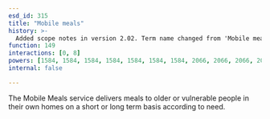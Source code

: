 ```yaml
---
esd_id: 315
title: "Mobile meals"
history: >-
  Added scope notes in version 2.02. Term name changed from 'Mobile meals (meals on wheels)' to 'Social services - meals on wheels' in version 3.00. Name changed to 'Mobile meals' in version 4.00.
function: 149
interactions: [0, 8]
powers: [1584, 1584, 1584, 1584, 1584, 1584, 1584, 2066, 2066, 2066, 2066, 2066, 2066, 2066, 2066, 2066, 2066, 2066, 2066, 2066, 2066, 2066, 2066, 2066, 2066, 2066, 2066]
internal: false

---
```


The Mobile Meals service delivers meals to older or vulnerable people in their own homes on a short or long term basis according to need.

